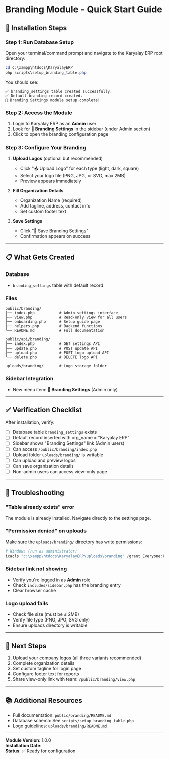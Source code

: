# Branding Module - Quick Start Guide

## 🚀 Installation Steps

### Step 1: Run Database Setup
Open your terminal/command prompt and navigate to the Karyalay ERP root directory:

```powershell
cd c:\xampp\htdocs\KaryalayERP
php scripts\setup_branding_table.php
```

You should see:
```
✅ branding_settings table created successfully.
✅ Default branding record created.
🎉 Branding Settings module setup complete!
```

### Step 2: Access the Module
1. Login to Karyalay ERP as an **Admin** user
2. Look for **🏢 Branding Settings** in the sidebar (under Admin section)
3. Click to open the branding configuration page

### Step 3: Configure Your Branding
1. **Upload Logos** (optional but recommended)
   - Click "📤 Upload Logo" for each type (light, dark, square)
   - Select your logo file (PNG, JPG, or SVG, max 2MB)
   - Preview appears immediately

2. **Fill Organization Details**
   - Organization Name (required)
   - Add tagline, address, contact info
   - Set custom footer text

3. **Save Settings**
   - Click "💾 Save Branding Settings"
   - Confirmation appears on success

---

## 📋 What Gets Created

### Database
- `branding_settings` table with default record

### Files
```
public/branding/
├── index.php           # Admin settings interface
├── view.php            # Read-only view for all users
├── onboarding.php      # Setup guide page
├── helpers.php         # Backend functions
└── README.md           # Full documentation

public/api/branding/
├── index.php           # GET settings API
├── update.php          # POST update API
├── upload.php          # POST logo upload API
└── delete.php          # DELETE logo API

uploads/branding/       # Logo storage folder
```

### Sidebar Integration
- New menu item: **🏢 Branding Settings** (Admin only)

---

## ✅ Verification Checklist

After installation, verify:
- [ ] Database table `branding_settings` exists
- [ ] Default record inserted with org_name = "Karyalay ERP"
- [ ] Sidebar shows "Branding Settings" link (Admin users)
- [ ] Can access `/public/branding/index.php`
- [ ] Upload folder `uploads/branding/` is writable
- [ ] Can upload and preview logos
- [ ] Can save organization details
- [ ] Non-admin users can access view-only page

---

## 🔧 Troubleshooting

### "Table already exists" error
The module is already installed. Navigate directly to the settings page.

### "Permission denied" on uploads
Make sure the `uploads/branding/` directory has write permissions:
```powershell
# Windows (run as administrator)
icacls "c:\xampp\htdocs\KaryalayERP\uploads\branding" /grant Everyone:F
```

### Sidebar link not showing
- Verify you're logged in as **Admin** role
- Check `includes/sidebar.php` has the branding entry
- Clear browser cache

### Logo upload fails
- Check file size (must be ≤ 2MB)
- Verify file type (PNG, JPG, SVG only)
- Ensure uploads directory is writable

---

## 🎯 Next Steps

1. Upload your company logos (all three variants recommended)
2. Complete organization details
3. Set custom tagline for login page
4. Configure footer text for reports
5. Share view-only link with team: `/public/branding/view.php`

---

## 📚 Additional Resources

- Full documentation: `public/branding/README.md`
- Database schema: See `scripts/setup_branding_table.php`
- Logo guidelines: `uploads/branding/README.md`

---

**Module Version**: 1.0.0  
**Installation Date**: <?php echo date('F j, Y'); ?>  
**Status**: ✅ Ready for configuration
